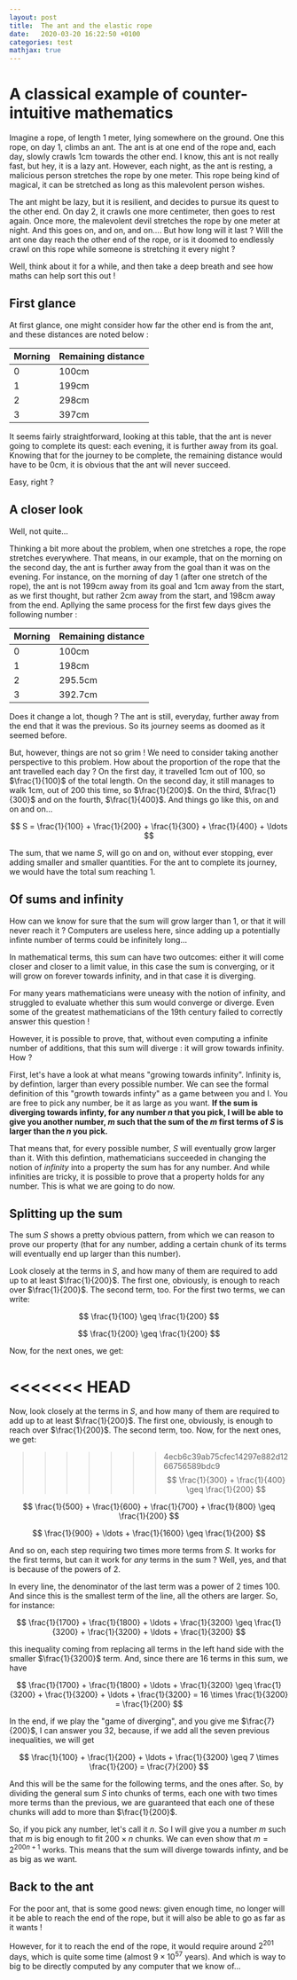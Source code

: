 ```yaml
---
layout: post
title:  The ant and the elastic rope
date:   2020-03-20 16:22:50 +0100
categories: test
mathjax: true
---
```


A classical example of counter-intuitive mathematics
============

Imagine a rope, of length 1 meter, lying somewhere on the ground. One this rope, on day 1, climbs an ant. The ant is at one end of the rope and, each day, slowly crawls 1cm towards the other end. I know, this ant is not really fast, but hey, it is a lazy ant. However, each night, as the ant is resting, a malicious person stretches the rope by one meter. This rope being kind of magical, it can be stretched as long as this malevolent person wishes.

The ant might be lazy, but it is resilient, and decides to pursue its quest to the other end. On day 2, it crawls one more centimeter, then goes to rest again. Once more,  the malevolent devil stretches the rope by one meter at night. And this goes on, and on, and on.... But how long will it last ? Will the ant one day reach the other end of the rope, or is it doomed to endlessly crawl on this rope while someone is stretching it every night ?

Well, think about it for a while, and then take a deep breath and see how maths can help sort this out !

First glance 
------------

At first glance, one might consider how far the other end is from the ant, and these distances are noted below :

|Morning | Remaining distance|
|:-------|:------------------|
|   0    |    100cm          |
|   1    |    199cm          |
|   2    |    298cm          |
|   3    |    397cm          |

It seems fairly straightforward, looking at this table, that the ant is never going to complete its quest: each evening, it is further away from its goal. Knowing that for the journey to be complete, the remaining distance would have to be 0cm, it is obvious that the ant will never succeed.

Easy, right ? 

A closer look
--------

Well, not quite...

Thinking a bit more about the problem, when one stretches a rope, the rope stretches everywhere. That means, in our example, that on the morning on the second day, the ant is further away from the goal than it was on the evening.
For instance, on the morning of day 1 (after one stretch of the rope), the ant is not 199cm away from its goal and 1cm away from the start, as we first thought, but rather 2cm away from the start, and 198cm away from the end. Apllying the same process for the first few days gives the following number :

|Morning | Remaining distance|
|:-------|:------------------|
|   0    |    100cm          |
|   1    |    198cm          |
|   2    |    295.5cm        |
|   3    |    392.7cm          |

Does it change a lot, though ? The ant is still, everyday, further away from the end that it was the previous. So its journey seems as doomed as it seemed before.

But, however, things are not so grim ! We need to consider taking another perspective to this problem. How about the proportion of the rope that the ant travelled each day ? On the first day, it travelled 1cm out of 100, so $\frac{1}{100}$ of the total length. On the second day, it still manages to walk 1cm, out of 200 this time, so $\frac{1}{200}$. On the third, $\frac{1}{300}$ and on the fourth, $\frac{1}{400}$. And things go like this, on and on and on...

$$
    S = \frac{1}{100} + \frac{1}{200} + \frac{1}{300} + \frac{1}{400} + \ldots
$$

The sum, that we name $S$, will go on and on, without ever stopping, ever adding smaller and smaller quantities. For the ant to complete its journey, we would have the total sum reaching 1.

## Of sums and infinity

How can we know for sure that the sum will grow larger than 1, or that it will never reach it ? Computers are useless here, since adding up a potentially infinte number of terms could be infinitely long...

In mathematical terms, this sum can have two outcomes: either it will come closer and closer to a limit value, in this case the sum is converging, or it will grow on forever towards infinity, and in that case it is diverging.

For many years mathematicians were uneasy with the notion of infinity, and struggled to evaluate whether this sum would converge or diverge. Even some of the greatest mathematicians of the 19th century failed to correctly answer this question !

However, it is possible to prove, that, without even computing a infinite number of additions, that this sum will diverge : it will grow towards infinity. How ? 

First, let's have a look at what means "growing towards infinity". Infinity is, by defintion, larger than every possible number. We can see the formal definition of this "growth towards infinty" as a game between you and I. You are free to pick any number, be it as large as you want. **If the sum is diverging towards infinty, for any number $n$ that you pick, I will be able to give you another number, $m$ such that the sum of the $m$ first terms of $S$ is larger than the $n$ you pick.**

That means that, for every possible number, $S$ will eventually grow larger than it. With this defintion, mathematicians succeeded in changing the notion of *infinity* into a property the sum has for any number. And while infinities are tricky, it is possible to prove that a property holds for any number. This is what we are going to do now.

## Splitting up the sum

The sum $S$ shows a pretty obvious pattern, from which we can reason to prove our property (that for any number, adding a certain chunk of its terms will eventually end up larger than this number).

Look closely at the terms in $S$, and how many of them are required to add up to at least $\frac{1}{200}$. The first one, obviously, is enough to reach over $\frac{1}{200}$. The second term, too. For the first two terms, we can write:

$$
    \frac{1}{100} \geq \frac{1}{200}
$$

$$
    \frac{1}{200} \geq \frac{1}{200}
$$

 Now, for the next ones, we get:

<<<<<<< HEAD
=======
Now, look closely at the terms in $S$, and how many of them are required to add up to at least $\frac{1}{200}$. The first one, obviously, is enough to reach over $\frac{1}{200}$. The second term, too. Now, for the next ones, we get:

>>>>>>> 4ecb6c39ab75cfec14297e882d1266756589bdc9
$$
    \frac{1}{300} + \frac{1}{400} \geq \frac{1}{200}
$$

$$
    \frac{1}{500} + \frac{1}{600} + \frac{1}{700} + \frac{1}{800} \geq \frac{1}{200}
$$

$$
    \frac{1}{900} + \ldots + \frac{1}{1600} \geq \frac{1}{200}
$$

And so on, each step requiring two times more terms from $S$. It works for the first terms, but can it work for *any* terms in the sum ? Well, yes, and that is because of the powers of $2$.

In every line, the denominator of the last term was a power of $2$ times $100$. And since this is the smallest term of the line, all the others are larger. So, for instance:

$$
    \frac{1}{1700} + \frac{1}{1800} + \ldots + \frac{1}{3200} \geq \frac{1}{3200} + \frac{1}{3200} + \ldots + \frac{1}{3200}
$$

this inequality coming from replacing all terms in the left hand side with the smaller $\frac{1}{3200}$ term. And, since there are $16$ terms in this sum, we have

$$
    \frac{1}{1700} + \frac{1}{1800} + \ldots + \frac{1}{3200} \geq \frac{1}{3200} + \frac{1}{3200} + \ldots + \frac{1}{3200} = 16 \times \frac{1}{3200} = \frac{1}{200}
$$

In the end, if we play the "game of diverging", and you give me $\frac{7}{200}$, I can answer you $32$, because, if we add all the seven previous inequalities, we will get

$$
    \frac{1}{100} + \frac{1}{200} + \ldots + \frac{1}{3200} \geq 7 \times \frac{1}{200} = \frac{7}{200}
$$

And this will be the same for the following terms, and the ones after. So, by dividing the general sum $S$ into chunks of terms, each one with two times more terms than the previous, we are guaranteed that each one of these chunks will add to more than $\frac{1}{200}$.

So, if you pick any number, let's call it $n$. So I will give you a number $m$ such that $m$ is big enough to fit $200 \times n$ chunks. We can even show that $m = 2^{200n + 1}$ works. This means that the sum will diverge towards infinty, and be as big as we want.

## Back to the ant
For the poor ant, that is some good news: given enough time, no longer will it be able to reach the end of the rope, but it will also be able to go as far as it wants !

However, for it to reach the end of the rope, it would require around $2^{201}$ days, which is quite some time (almost $9\times10^{57}$ years). And which is way to big to be directly computed by any computer that we know of...